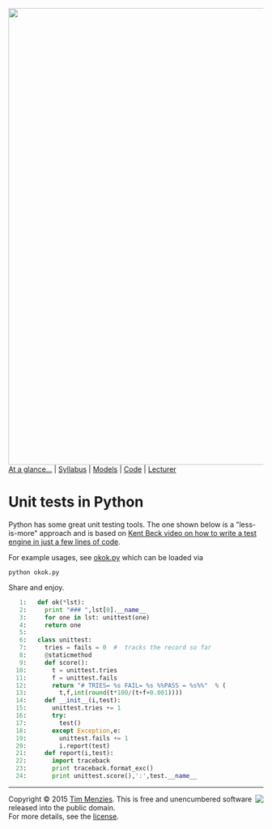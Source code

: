 [<img width=900 src="https://raw.githubusercontent.com/txt/mase/master/img/banner1.png">](https://github.com/txt/mase/blob/master/README.md)   
[At a glance...](https://github.com/txt/mase/blob/master/OVERVIEW.md) |
[Syllabus](https://github.com/txt/mase/blob/master/SYLLABUS.md) |
[Models](https://github.com/txt/mase/blob/master/MODELS.md) |
[Code](https://github.com/txt/mase/tree/master/src) |
[Lecturer](http://menzies.us) 



# Unit tests in Python

Python has some great unit testing tools. The one
shown below is a "less-is-more" approach and is
based on [Kent Beck video on how to write a test engine in just a 
few lines of code](https://www.youtube.com/watch?v=nIonZ6-4nuU).

For example usages, see [okok.py](okok.md) which can be loaded via

```
python okok.py
```

Share and enjoy.

````python
   1:   def ok(*lst):
   2:     print "### ",lst[0].__name__
   3:     for one in lst: unittest(one)
   4:     return one
   5:   
   6:   class unittest:
   7:     tries = fails = 0  #  tracks the record so far
   8:     @staticmethod
   9:     def score():
  10:       t = unittest.tries
  11:       f = unittest.fails
  12:       return "# TRIES= %s FAIL= %s %%PASS = %s%%"  % (
  13:         t,f,int(round(t*100/(t+f+0.001))))
  14:     def __init__(i,test):
  15:       unittest.tries += 1
  16:       try:
  17:         test()
  18:       except Exception,e:
  19:         unittest.fails += 1
  20:         i.report(test)
  21:     def report(i,test):
  22:       import traceback
  23:       print traceback.format_exc()
  24:       print unittest.score(),':',test.__name__
````


_________

<img align=right src="https://raw.githubusercontent.com/txt/mase/master/img/pd-icon.png">Copyright © 2015 [Tim Menzies](http://menzies.us).
This is free and unencumbered software released into the public domain.   
For more details, see the [license](https://github.com/txt/mase/blob/master/LICENSE.md).

